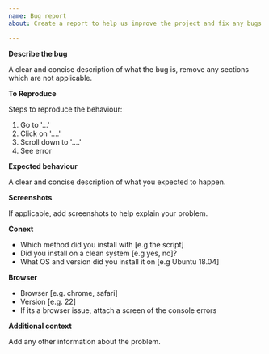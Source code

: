 ```yaml
---
name: Bug report
about: Create a report to help us improve the project and fix any bugs you might might/will find.

---
```


**Describe the bug**

A clear and concise description of what the bug is, remove any sections which are not applicable.

**To Reproduce**

Steps to reproduce the behaviour:
1. Go to '...'
2. Click on '....'
3. Scroll down to '....'
4. See error

**Expected behaviour**

A clear and concise description of what you expected to happen.

**Screenshots**

If applicable, add screenshots to help explain your problem.

**Conext**

 - Which method did you install with [e.g the script]
 - Did you install on a clean system [e.g yes, no]?
 - What OS and version did you install it on [e.g Ubuntu 18.04]

**Browser**

 - Browser [e.g. chrome, safari]
 - Version [e.g. 22]
 - If its a browser issue, attach a screen of the console errors

**Additional context**

Add any other information about the problem.
